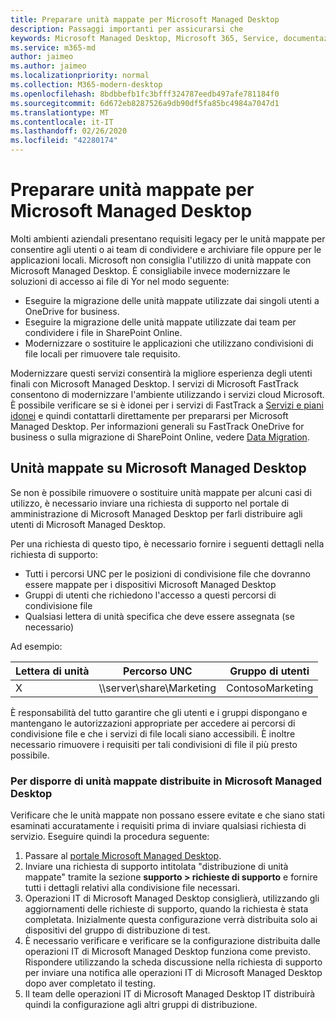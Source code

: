 ```yaml
---
title: Preparare unità mappate per Microsoft Managed Desktop
description: Passaggi importanti per assicurarsi che
keywords: Microsoft Managed Desktop, Microsoft 365, Service, documentazione
ms.service: m365-md
author: jaimeo
ms.author: jaimeo
ms.localizationpriority: normal
ms.collection: M365-modern-desktop
ms.openlocfilehash: 8bdbbefb1fc3bfff324787eedb497afe781184f0
ms.sourcegitcommit: 6d672eb8287526a9db90df5fa85bc4984a7047d1
ms.translationtype: MT
ms.contentlocale: it-IT
ms.lasthandoff: 02/26/2020
ms.locfileid: "42280174"
---
```

#  <a name="prepare-mapped-drives-for-microsoft-managed-desktop"></a>Preparare unità mappate per Microsoft Managed Desktop

Molti ambienti aziendali presentano requisiti legacy per le unità mappate per consentire agli utenti o ai team di condividere e archiviare file oppure per le applicazioni locali. Microsoft non consiglia l'utilizzo di unità mappate con Microsoft Managed Desktop. È consigliabile invece modernizzare le soluzioni di accesso ai file di Yor nel modo seguente:
  
- Eseguire la migrazione delle unità mappate utilizzate dai singoli utenti a OneDrive for business. 
- Eseguire la migrazione delle unità mappate utilizzate dai team per condividere i file in SharePoint Online. 
- Modernizzare o sostituire le applicazioni che utilizzano condivisioni di file locali per rimuovere tale requisito.
  
Modernizzare questi servizi consentirà la migliore esperienza degli utenti finali con Microsoft Managed Desktop. I servizi di Microsoft FastTrack consentono di modernizzare l'ambiente utilizzando i servizi cloud Microsoft. È possibile verificare se si è idonei per i servizi di FastTrack a [Servizi e piani idonei](https://docs.microsoft.com/fasttrack/m365-eligible-services-and-plans) e quindi contattarli direttamente per prepararsi per Microsoft Managed Desktop. Per informazioni generali su FastTrack OneDrive for business o sulla migrazione di SharePoint Online, vedere [Data Migration](https://docs.microsoft.com/fasttrack/o365-data-migration).

## <a name="mapped-drives-on-microsoft-managed-desktop"></a>Unità mappate su Microsoft Managed Desktop
 
Se non è possibile rimuovere o sostituire unità mappate per alcuni casi di utilizzo, è necessario inviare una richiesta di supporto nel portale di amministrazione di Microsoft Managed Desktop per farli distribuire agli utenti di Microsoft Managed Desktop.
    
Per una richiesta di questo tipo, è necessario fornire i seguenti dettagli nella richiesta di supporto: 

- Tutti i percorsi UNC per le posizioni di condivisione file che dovranno essere mappate per i dispositivi Microsoft Managed Desktop 
- Gruppi di utenti che richiedono l'accesso a questi percorsi di condivisione file 
- Qualsiasi lettera di unità specifica che deve essere assegnata (se necessario)

Ad esempio:

| Lettera di unità | Percorso UNC | Gruppo di utenti |
|--------------|----------|------------|
| X  | \\\server\share\Marketing | ContosoMarketing |

È responsabilità del tutto garantire che gli utenti e i gruppi dispongano e mantengano le autorizzazioni appropriate per accedere ai percorsi di condivisione file e che i servizi di file locali siano accessibili. È inoltre necessario rimuovere i requisiti per tali condivisioni di file il più presto possibile.

### <a name="to-have-mapped-drives-deployed-in-microsoft-managed-desktop"></a>Per disporre di unità mappate distribuite in Microsoft Managed Desktop
 
Verificare che le unità mappate non possano essere evitate e che siano stati esaminati accuratamente i requisiti prima di inviare qualsiasi richiesta di servizio. Eseguire quindi la procedura seguente:

1. Passare al [portale Microsoft Managed Desktop](https://aka.ms/mmdportal).  
2. Inviare una richiesta di supporto intitolata "distribuzione di unità mappate" tramite la sezione **supporto > richieste di supporto** e fornire tutti i dettagli relativi alla condivisione file necessari.  
3. Operazioni IT di Microsoft Managed Desktop consiglierà, utilizzando gli aggiornamenti delle richieste di supporto, quando la richiesta è stata completata. Inizialmente questa configurazione verrà distribuita solo ai dispositivi del gruppo di distribuzione di test.  
4. È necessario verificare e verificare se la configurazione distribuita dalle operazioni IT di Microsoft Managed Desktop funziona come previsto. Rispondere utilizzando la scheda discussione nella richiesta di supporto per inviare una notifica alle operazioni IT di Microsoft Managed Desktop dopo aver completato il testing.  
5. Il team delle operazioni IT di Microsoft Managed Desktop IT distribuirà quindi la configurazione agli altri gruppi di distribuzione. 
